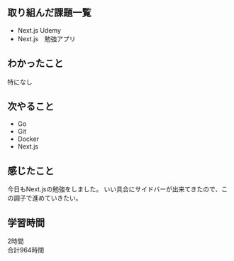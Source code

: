 ## 取り組んだ課題一覧
- Next.js Udemy
- Next.js　勉強アプリ

## わかったこと
特になし

## 次やること
- Go
- Git
- Docker
- Next.js

## 感じたこと
今日もNext.jsの勉強をしました。
いい具合にサイドバーが出来てきたので、この調子で進めていきたい。

## 学習時間
2時間<br />
合計964時間
